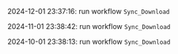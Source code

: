 2024-12-01 23:37:16: run workflow `Sync_Download` 

2024-11-01 23:38:42: run workflow `Sync_Download` 

2024-10-01 23:38:13: run workflow `Sync_Download` 


